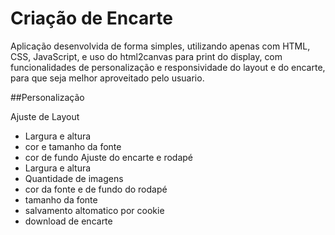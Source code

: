 # Criação de Encarte
 Aplicação desenvolvida de forma simples, utilizando apenas com HTML, CSS, JavaScript, e uso do html2canvas para print do display, com funcionalidades de personalização e responsividade do layout e do encarte, para que seja melhor aproveitado pelo usuario.
 
 ##Personalização
 
Ajuste de Layout
   - Largura e altura
   - cor e tamanho da fonte
   - cor de fundo
Ajuste do encarte e rodapé
 - Largura e altura
 - Quantidade de imagens
 - cor da fonte e de fundo do rodapé
 - tamanho da fonte
 - salvamento altomatico por cookie
 - download de encarte
